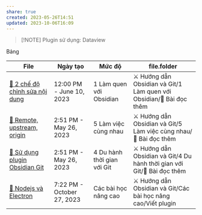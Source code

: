 ```yaml
---
share: true
created: 2023-05-26T14:51
updated: 2023-10-06T16:09
---
```

> [!NOTE] Plugin sử dụng: Dataview

Bảng

| File                                                                                                                                           | Ngày tạo                   | Mức độ                      | file.folder                                                              |
| ---------------------------------------------------------------------------------------------------------------------------------------------- | -------------------------- | --------------------------- | ------------------------------------------------------------------------ |
| [📖 2 chế độ chỉnh sửa nội dung](../../../1%20L%C3%A0m%20quen%20v%E1%BB%9Bi%20Obsidian/%F0%9F%93%96%20B%C3%A0i%20%C4%91%E1%BB%8Dc%20th%C3%AAm/%F0%9F%93%96%202%20ch%E1%BA%BF%20%C4%91%E1%BB%99%20ch%E1%BB%89nh%20s%E1%BB%ADa%20n%E1%BB%99i%20dung.md)     | 12:00 PM - June 10, 2023   | 1 Làm quen với Obsidian     | ⚔️ Hướng dẫn Obsidian và Git/1 Làm quen với Obsidian/📖 Bài đọc thêm     |
| [📖 Remote, upstream, origin](../../../5%20L%C3%A0m%20vi%E1%BB%87c%20c%C3%B9ng%20nhau/%F0%9F%93%96%20B%C3%A0i%20%C4%91%E1%BB%8Dc%20th%C3%AAm/%F0%9F%93%96%20Remote,%20upstream,%20origin.md)              | 2:51 PM - May 26, 2023     | 5 Làm việc cùng nhau        | ⚔️ Hướng dẫn Obsidian và Git/5 Làm việc cùng nhau/📖 Bài đọc thêm        |
| [📖 Sử dụng plugin Obsidian Git](../../../4%20Du%20h%C3%A0nh%20th%E1%BB%9Di%20gian%20v%E1%BB%9Bi%20Git/%F0%9F%93%96%20B%C3%A0i%20%C4%91%E1%BB%8Dc%20th%C3%AAm/%F0%9F%93%96%20S%E1%BB%AD%20d%E1%BB%A5ng%20plugin%20Obsidian%20Git.md) | 2:51 PM - May 26, 2023     | 4 Du hành thời gian với Git | ⚔️ Hướng dẫn Obsidian và Git/4 Du hành thời gian với Git/📖 Bài đọc thêm |
| [📖 Nodejs và Electron](../../../C%C3%A1c%20b%C3%A0i%20h%E1%BB%8Dc%20n%C3%A2ng%20cao/Vi%E1%BA%BFt%20plugin/%F0%9F%93%96%20Nodejs%20v%C3%A0%20Electron)                              | 7:22 PM - October 27, 2023 | Các bài học nâng cao        | ⚔️ Hướng dẫn Obsidian và Git/Các bài học nâng cao/Viết plugin            |

